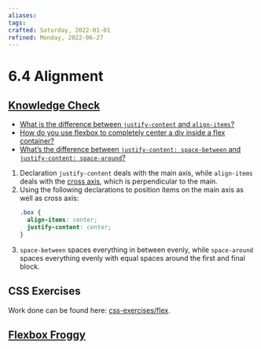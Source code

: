 ```yaml
---
aliases:
tags:
crafted: Saturday, 2022-01-01
refined: Monday, 2022-06-27
---
```


# 6.4 Alignment

## [Knowledge Check](https://www.theodinproject.com/paths/foundations/courses/foundations/lessons/alignment#knowledge-check)

- [What is the difference between `justify-content` and `align-items`?](https://developer.mozilla.org/en-US/docs/Web/CSS/CSS_Flexible_Box_Layout/Aligning_Items_in_a_Flex_Container)
- [How do you use flexbox to completely center a div inside a flex container?](https://developer.mozilla.org/en-US/docs/Web/CSS/CSS_Flexible_Box_Layout/Aligning_Items_in_a_Flex_Container)
- [What’s the difference between `justify-content: space-between` and `justify-content: space-around`?](https://css-tricks.com/snippets/css/a-guide-to-flexbox/)

1. Declaration `justify-content` deals with the main axis, while `align-items` deals with the [cross axis](https://developer.mozilla.org/en-US/docs/Glossary/Cross_Axis), which is perpendicular to the main.
2. Using the following declarations to position items on the main axis as well as cross axis:
	```css
	.box {
	  align-items: center;
	  justify-content: center;
	}
	```
3. `space-between` spaces everything in between evenly, while `space-around` spaces everything evenly with equal spaces around the first and final block.

## CSS Exercises

Work done can be found here: [css-exercises/flex](https://github.com/raineedust/css-exercises/tree/main/flex).

## [Flexbox Froggy](https://flexboxfroggy.com/)

